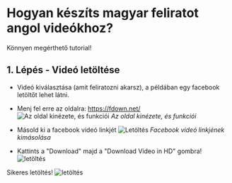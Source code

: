 # Hogyan készíts magyar feliratot angol videókhoz?
Könnyen megérthető tutorial!

## 1. Lépés - Videó letöltése
- Videó kiválasztása (amit feliratozni akarsz), a példában egy facebook letöltőt lehet látni.
- Menj fel erre az oldalra: https://fdown.net/
![Az oldal kinézete, és funkciói](https://i.imgur.com/uClDrpX.png)
*Az oldal kinézete, és funkciói*

- Másold ki a facebook videó linkjét
![Letöltés](https://i.imgur.com/a5eyWV9.png)
*Facebook videó linkjének kimásolása*

- Kattints a "Download" majd a "Download Video in HD" gombra!
![letöltés](https://i.imgur.com/tGWi2wL.png)

Sikeres letöltés!
![letöltés](https://i.imgur.com/92SfRwG.png)
